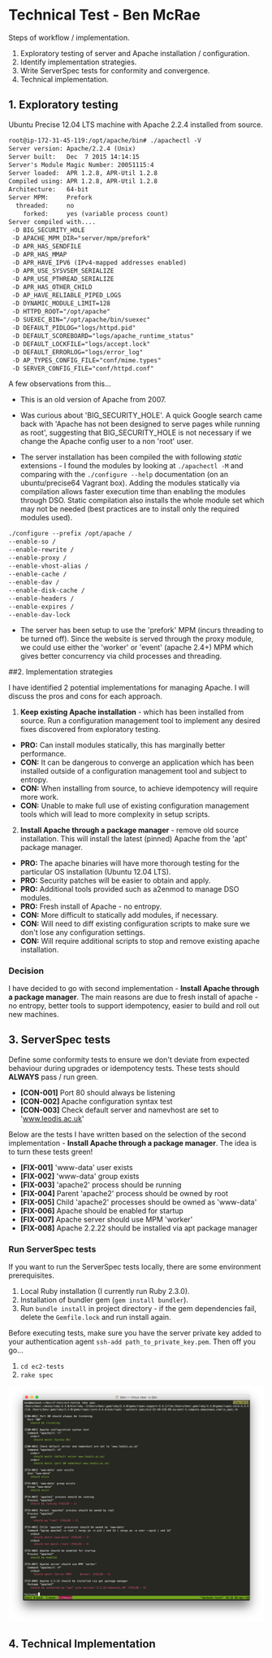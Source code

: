 # Technical Test - Ben McRae

Steps of workflow / implementation.

1. Exploratory testing of server and Apache installation / configuration.
2. Identify implementation strategies.
3. Write ServerSpec tests for conformity and convergence.
4. Technical implementation.

## 1. Exploratory testing

Ubuntu Precise 12.04 LTS machine with Apache 2.2.4 installed from source.

```
root@ip-172-31-45-119:/opt/apache/bin# ./apachectl -V
Server version: Apache/2.2.4 (Unix)
Server built:   Dec  7 2015 14:14:15
Server's Module Magic Number: 20051115:4
Server loaded:  APR 1.2.8, APR-Util 1.2.8
Compiled using: APR 1.2.8, APR-Util 1.2.8
Architecture:   64-bit
Server MPM:     Prefork
  threaded:     no
    forked:     yes (variable process count)
Server compiled with....
 -D BIG_SECURITY_HOLE
 -D APACHE_MPM_DIR="server/mpm/prefork"
 -D APR_HAS_SENDFILE
 -D APR_HAS_MMAP
 -D APR_HAVE_IPV6 (IPv4-mapped addresses enabled)
 -D APR_USE_SYSVSEM_SERIALIZE
 -D APR_USE_PTHREAD_SERIALIZE
 -D APR_HAS_OTHER_CHILD
 -D AP_HAVE_RELIABLE_PIPED_LOGS
 -D DYNAMIC_MODULE_LIMIT=128
 -D HTTPD_ROOT="/opt/apache"
 -D SUEXEC_BIN="/opt/apache/bin/suexec"
 -D DEFAULT_PIDLOG="logs/httpd.pid"
 -D DEFAULT_SCOREBOARD="logs/apache_runtime_status"
 -D DEFAULT_LOCKFILE="logs/accept.lock"
 -D DEFAULT_ERRORLOG="logs/error_log"
 -D AP_TYPES_CONFIG_FILE="conf/mime.types"
 -D SERVER_CONFIG_FILE="conf/httpd.conf"
```

A few observations from this...

* This is an old version of Apache from 2007.

* Was curious about 'BIG_SECURITY_HOLE'. A quick Google search came back with 'Apache has not been designed to serve pages while running as root', suggesting that BIG_SECURITY_HOLE is not necessary if we change the Apache config user to a non 'root' user.

* The server installation has been compiled the with following *static* extensions - I found the modules by looking at `./apachectl -M` and comparing with the `./configure --help` documentation (on an ubuntu/precise64 Vagrant box). Adding the modules statically via compilation allows faster execution time than enabling the modules through DSO. Static compilation also installs the whole module set which may not be needed (best practices are to install only the required modules used).
```
./configure --prefix /opt/apache /
--enable-so /
--enable-rewrite /
--enable-proxy /
--enable-vhost-alias /
--enable-cache /
--enable-dav /
--enable-disk-cache /
--enable-headers /
--enable-expires /
--enable-dav-lock
```

* The server has been setup to use the 'prefork' MPM (incurs threading to be turned off). Since the website is served through the proxy module, we could use either the 'worker' or 'event' (apache 2.4+) MPM which gives better concurrency via child processes and threading.

##2. Implementation strategies

I have identified 2 potential implementations for managing Apache. I will discuss the pros and cons for each approach.

1. **Keep existing Apache installation** - which has been installed from source. Run a configuration management tool to implement any desired fixes discovered from exploratory testing.
  * **PRO:** Can install modules statically, this has marginally better performance.
  * **CON:** It can be dangerous to converge an application which has been installed outside of a configuration management tool and subject to entropy.
  * **CON:** When installing from source, to achieve idempotency will require more work.
  * **CON:** Unable to make full use of existing configuration management tools which will lead to more complexity in setup scripts.

2. **Install Apache through a package manager** - remove old source installation. This will install the latest (pinned) Apache from the 'apt' package manager.
  * **PRO:** The apache binaries will have more thorough testing for the particular OS installation (Ubuntu 12.04 LTS).
  * **PRO:** Security patches will be easier to obtain and apply.
  * **PRO:** Additional tools provided such as a2enmod to manage DSO modules.
  * **PRO:** Fresh install of Apache - no entropy.
  * **CON:** More difficult to statically add modules, if necessary.
  * **CON:** Will need to diff existing configuration scripts to make sure we don't lose any configuration settings.
  * **CON:** Will require additional scripts to stop and remove existing apache installation.

### Decision

I have decided to go with second implementation - **Install Apache through a package manager**. The main reasons are due to fresh install of apache - no entropy, better tools to support idempotency, easier to build and roll out new machines.

## 3. ServerSpec tests

  Define some conformity tests to ensure we don't deviate from expected behaviour during upgrades or idempotency tests. These tests should **ALWAYS** pass / run green.

  * **[CON-001]** Port 80 should always be listening
  * **[CON-002]** Apache configuration syntax test
  * **[CON-003]** Check default server and namevhost are set to 'www.leodis.ac.uk'

  Below are the tests I have written based on the selection of the second implementation - **Install Apache through a package manager**. The idea is to turn these tests green!

  * **[FIX-001]** 'www-data' user exists
  * **[FIX-002]** 'www-data' group exists
  * **[FIX-003]** 'apache2' process should be running
  * **[FIX-004]** Parent 'apache2' process should be owned by root
  * **[FIX-005]** Child 'apache2' processes should be owned as 'www-data'
  * **[FIX-006]** Apache should be enabled for startup
  * **[FIX-007]** Apache server should use MPM 'worker'
  * **[FIX-008]** Apache 2.2.22 should be installed via apt package manager

  ### Run ServerSpec tests

  If you want to run the ServerSpec tests locally, there are some environment prerequisites.

  1. Local Ruby installation (I currently run Ruby 2.3.0).
  2. Installation of bundler gem (`gem install bundler`).
  3. Run `bundle install` in project directory - if the gem dependencies fail, delete the `Gemfile.lock` and run install again.

  Before executing tests, make sure you have the server private key added to your authentication agent `ssh-add path_to_private_key.pem`. Then off you go...

  1. `cd ec2-tests`
  2. `rake spec`

![ServerSpec first test run](testruns/first.png)

## 4. Technical Implementation
